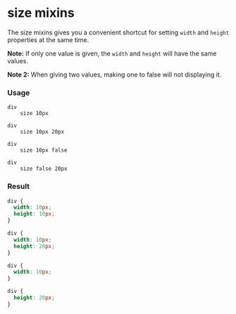 # size mixins

The size mixins gives you a convenient shortcut for setting `width` and `height` properties at the same time.  

**Note:** If only one value is given, the `width` and `height` will have the same values.

**Note 2:** When giving two values, making one to false will not displaying it.

### Usage

```stylus
div
    size 10px
    
div
    size 10px 20px
    
div
    size 10px false
    
div
    size false 20px
```

### Result

```css
div {
  width: 10px;
  height: 10px;
}

div {
  width: 10px;
  height: 20px;
}

div {
  width: 10px;
}

div {
  height: 20px;
}
```

